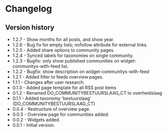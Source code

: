 # Changelog

## Version history
* 1.2.7 - Show months for all posts, and show year.
* 1.2.6 - Bug fix for empty lists; nofollow attribute for external links.
* 1.2.5 - Added share options to community pages.
* 1.2.4 - Synced labels for taxonomies on single community.
* 1.2.3 - Bugfix: only show published communities on widget-communitys-with-feed list.
* 1.2.2 - Bugfix: show description on widget-communitys-with-feed
* 1.2.1 - Added filter to feeds overview pages.
* 1.1.1 - Changes after user research.
* 0.1.3 - Added page template for all RSS post items
* 0.1.2 - Renamed DO_COMMUNITYBESTUURSLAAG_CT to overheidslaag
* 0.1.1 - Added taxonomy 'bestuurslaag' (DO_COMMUNITYBESTUURSLAAG_CT)
* 0.0.4 - Restructure of overview page.
* 0.0.3 - Overview page for communities added.
* 0.0.2 - Widgets added.
* 0.0.1 - Initial version.
